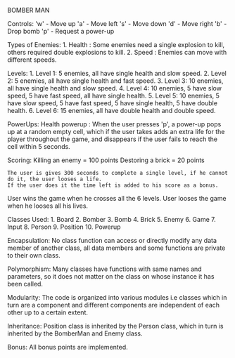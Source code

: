 BOMBER MAN

Controls:
	'w' - Move up
	'a' - Move left
	's' - Move down
	'd' - Move right
	'b'	- Drop bomb
	'p' - Request a power-up

Types of Enemies:
	1. Health : Some enemies need a single explosion to kill, others required double explosions to kill.
	2. Speed : Enemies can move with different speeds.

Levels:
	1. Level 1: 5 enemies, all have single health and slow speed.
	2. Level 2: 5 enemies, all have single health and fast speed.
	3. Level 3: 10 enemies, all have single health and slow speed.
	4. Level 4: 10 enemies, 5 have slow speed, 5 have fast speed, all have single health.
	5. Level 5: 10 enemies, 5 have slow speed, 5 have fast speed, 5 have single health, 5 have double health.
	6. Level 6: 15 enemies, all have double health and double speed.

PowerUps:
	Health powerup : When the user presses 'p', a power-up pops up at a random empty cell, which if the user takes adds an extra life
	for the player throughout the game, and disappears if the user fails to reach the cell within 5 seconds.

Scoring:
	Killing an enemy = 100 points
	Destoring a brick = 20 points

	The user is gives 300 seconds to complete a single level, if he cannot do it, the user looses a life.
	If the user does it the time left is added to his score as a bonus.

User wins the game when he crosses all the 6 levels.
User looses the game when he looses all his lives.

Classes Used:
	1. Board
	2. Bomber
	3. Bomb
	4. Brick
	5. Enemy
	6. Game
	7. Input
	8. Person
	9. Position
	10. Powerup


Encapsulation:
	No class function can access or directly modify any data member of another class, all data members and some functions are private to their own class.
	
Polymorphism:
	Many classes have functions with same names and parameters, so it does not matter on the class on whose instance it has been called. 

Modularity:
	The code is organized into various modules i.e classes which in turn are a component and different components are independent of each other up to a certain extent.

Inheritance:
	Position class is inherited by the Person class, which in turn is inherited by the BomberMan and Enemy class.

Bonus:
	All bonus points are implemented.
